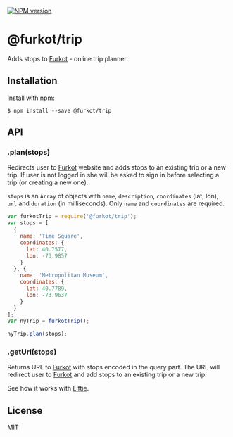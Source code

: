 [![NPM version][npm-image]][npm-url]

# @furkot/trip

  Adds stops to [Furkot] - online trip planner.

## Installation

  Install with npm:

    $ npm install --save @furkot/trip

## API

### .plan(stops)

Redirects user to [Furkot] website and adds stops to an existing trip or a new trip. If user is not
logged in she will be asked to sign in before selecting a trip (or creating a new one).

`stops` is an `Array` of objects with `name`, `description`, `coordinates` (lat, lon), `url` and
`duration` (in milliseconds). Only `name` and `coordinates` are required.

```javascript
var furkotTrip = require('@furkot/trip');
var stops = [
  {
    name: 'Time Square',
    coordinates: {
      lat: 40.7577,
      lon: -73.9857
    }
  }, {
    name: 'Metropolitan Museum',
    coordinates: {
      lat: 40.7789,
      lon: -73.9637
    }
  }
];
var nyTrip = furkotTrip();

nyTrip.plan(stops);
```

### .getUrl(stops)

Returns URL to [Furkot] with stops encoded in the query part. The URL will redirect user to [Furkot] and add stops to an existing trip or a new trip.

See how it works with [Liftie].

## License

  MIT

[Furkot]: https://trips.furkot.com
[Liftie]: http://liftie.info

[npm-image]: https://img.shields.io/npm/v/@furkot/trip
[npm-url]: https://npmjs.org/package/@furkot/trip

